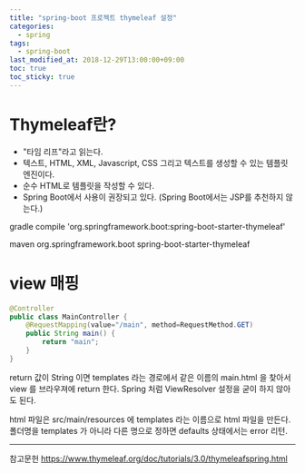 ```yaml
---
title: "spring-boot 프로젝트 thymeleaf 설정"
categories:
  - spring
tags:
  - spring-boot
last_modified_at: 2018-12-29T13:00:00+09:00
toc: true
toc_sticky: true
---
```


# Thymeleaf란?
- "타임 리프"라고 읽는다.
- 텍스트, HTML, XML, Javascript, CSS 그리고 텍스트를 생성할 수 있는 템플릿 엔진이다.
- 순수 HTML로 템플릿을 작성할 수 있다.
- Spring Boot에서 사용이 권장되고 있다. (Spring Boot에서는 JSP를 추천하지 않는다.)

gradle
    compile 'org.springframework.boot:spring-boot-starter-thymeleaf'

maven
    <dependency>
    	<groupId>org.springframework.boot</groupId>
    	<artifactId>spring-boot-starter-thymeleaf</artifactId>
    </dependency>

# view 매핑

```java
@Controller
public class MainController {
	@RequestMapping(value="/main", method=RequestMethod.GET)
	public String main() {
		return "main";
	}
}
```

return 값이 String 이면 templates 라는 경로에서 같은 이름의 main.html 을 찾아서 view 를 브라우져에 return 한다.
Spring 처럼 ViewResolver 설정을 굳이 하지 않아도 된다.

html 파일은 src/main/resources 에 templates 라는 이름으로 html 파일을 만든다. 폴더명을 templates 가 아니라 다른 명으로 정하면 defaults 상태에서는 error 리턴.

---
참고문헌
<https://www.thymeleaf.org/doc/tutorials/3.0/thymeleafspring.html>

